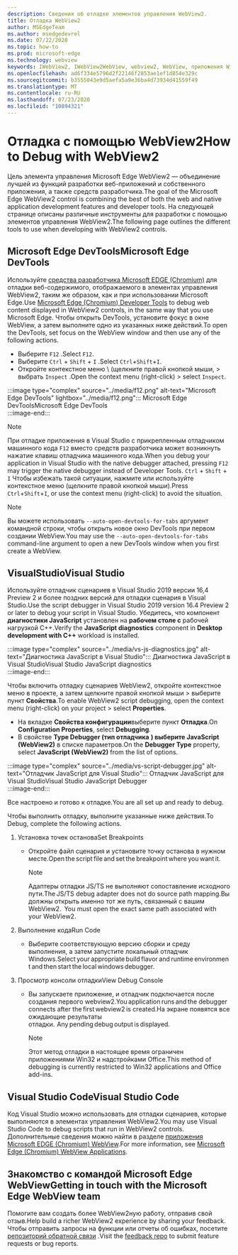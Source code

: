 ```yaml
---
description: Сведения об отладке элементов управления WebView2.
title: Отладка WebView2
author: MSEdgeTeam
ms.author: msedgedevrel
ms.date: 07/22/2020
ms.topic: how-to
ms.prod: microsoft-edge
ms.technology: webview
keywords: IWebView2, IWebView2WebView, webview2, WebView, приложения Win32, Win32, EDGE, ICoreWebView2, ICoreWebView2Host, элемент управления "веб-браузер", HTML Edge
ms.openlocfilehash: ad6f334e5796d2f22146f2853ae1ef1d854e329c
ms.sourcegitcommit: b3555043e9d5aefa5a9e36ba4d73934d41559f49
ms.translationtype: MT
ms.contentlocale: ru-RU
ms.lasthandoff: 07/23/2020
ms.locfileid: "10894321"
---
```

# <span data-ttu-id="d466d-104">Отладка с помощью WebView2</span><span class="sxs-lookup"><span data-stu-id="d466d-104">How to Debug with WebView2</span></span>  

<span data-ttu-id="d466d-105">Цель элемента управления Microsoft Edge WebView2 — объединение лучшей из функций разработки веб-приложений и собственного приложения, а также средств разработчика.</span><span class="sxs-lookup"><span data-stu-id="d466d-105">The goal of the Microsoft Edge WebView2 control is combining the best of both the web and native application development features and developer tools.</span></span>  <span data-ttu-id="d466d-106">На следующей странице описаны различные инструменты для разработки с помощью элементов управления WebView2.</span><span class="sxs-lookup"><span data-stu-id="d466d-106">The following page outlines the different tools to use when developing with WebView2 controls.</span></span>  

## <span data-ttu-id="d466d-107">Microsoft Edge DevTools</span><span class="sxs-lookup"><span data-stu-id="d466d-107">Microsoft Edge DevTools</span></span>  

<span data-ttu-id="d466d-108">Используйте [средства разработчика Microsoft EDGE (Chromium)][DevtoolsGuideChromiumMain] для отладки веб-содержимого, отображаемого в элементах управления WebView2, таким же образом, как и при использовании Microsoft Edge.</span><span class="sxs-lookup"><span data-stu-id="d466d-108">Use [Microsoft Edge (Chromium) Developer Tools][DevtoolsGuideChromiumMain] to debug web content displayed in WebView2 controls, in the same way that you use Microsoft Edge.</span></span>  <span data-ttu-id="d466d-109">Чтобы открыть DevTools, установите фокус в окне WebView, а затем выполните одно из указанных ниже действий.</span><span class="sxs-lookup"><span data-stu-id="d466d-109">To open the DevTools, set focus on the WebView window and then use any of the following actions.</span></span>  
*   <span data-ttu-id="d466d-110">Выберите `F12` .</span><span class="sxs-lookup"><span data-stu-id="d466d-110">Select `F12`.</span></span>  
*   <span data-ttu-id="d466d-111">Выберите `Ctrl` + `Shift` + `I` .</span><span class="sxs-lookup"><span data-stu-id="d466d-111">Select `Ctrl`+`Shift`+`I`.</span></span>  
*   <span data-ttu-id="d466d-112">Откройте контекстное меню \ (щелкните правой кнопкой мыши, > выбрать `Inspect` .</span><span class="sxs-lookup"><span data-stu-id="d466d-112">Open the context menu \(right-click\) > select `Inspect`.</span></span>  

:::image type="complex" source="../media/f12.png" alt-text="Microsoft Edge DevTools" lightbox="../media/f12.png":::
   <span data-ttu-id="d466d-114">Microsoft Edge DevTools</span><span class="sxs-lookup"><span data-stu-id="d466d-114">Microsoft Edge DevTools</span></span>  
:::image-end:::  

> [!NOTE]
> <span data-ttu-id="d466d-115">При отладке приложения в Visual Studio с прикрепленным отладчиком машинного кода `F12` вместо средств разработчика может возникнуть нажатие клавиш отладчика машинного кода.</span><span class="sxs-lookup"><span data-stu-id="d466d-115">When you debug your application in Visual Studio with the native debugger attached, pressing `F12` may trigger the native debugger instead of Developer Tools.</span></span>  <span data-ttu-id="d466d-116">`Ctrl` + `Shift` + `I` Чтобы избежать такой ситуации, нажмите или используйте контекстное меню (щелкните правой кнопкой мыши).</span><span class="sxs-lookup"><span data-stu-id="d466d-116">Press `Ctrl`+`Shift`+`I`, or use the context menu \(right-click\) to avoid the situation.</span></span>  

> [!NOTE]
> <span data-ttu-id="d466d-117">Вы можете использовать `--auto-open-devtools-for-tabs` аргумент командной строки, чтобы открыть новое окно DevTools при первом создании WebView.</span><span class="sxs-lookup"><span data-stu-id="d466d-117">You may use the `--auto-open-devtools-for-tabs` command-line argument to open a new DevTools window when you first create a WebView.</span></span>  <!--See `CreateCoreWebView2Controller` documentation for how to provide additional command-line arguments to the browser process.  See `LoaderOverride` registry key to examine different builds of WebView2 without modifying your application in the `CreateCoreWebView2Controller` documentation.  -->  

## <span data-ttu-id="d466d-118">VisualStudio</span><span class="sxs-lookup"><span data-stu-id="d466d-118">Visual Studio</span></span>  

<span data-ttu-id="d466d-119">Используйте отладчик сценариев в Visual Studio 2019 версии 16,4 Preview 2 и более поздних версий для отладки сценария в Visual Studio.</span><span class="sxs-lookup"><span data-stu-id="d466d-119">Use the script debugger in Visual Studio 2019 version 16.4 Preview 2 or later to debug your script in Visual Studio.</span></span>  <span data-ttu-id="d466d-120">Убедитесь, что компонент **диагностики JavaScript** установлен на **рабочем столе с** рабочей нагрузкой C++.</span><span class="sxs-lookup"><span data-stu-id="d466d-120">Verify the **JavaScript diagnostics** component in **Desktop development with C++** workload is installed.</span></span>  

:::image type="complex" source="../media/vs-js-diagnostics.jpg" alt-text="Диагностика JavaScript в Visual Studio":::
   <span data-ttu-id="d466d-122">Диагностика JavaScript в Visual Studio</span><span class="sxs-lookup"><span data-stu-id="d466d-122">Visual Studio JavaScript diagnostics</span></span>  
:::image-end:::  

<!--todo: Please update the image to use a red rectangle to outline the portion of the screen to highlight  -->  

<span data-ttu-id="d466d-123">Чтобы включить отладку сценариев WebView2, откройте контекстное меню в проекте, а затем щелкните правой кнопкой мыши > выберите пункт **Свойства**.</span><span class="sxs-lookup"><span data-stu-id="d466d-123">To enable WebView2 script debugging, open the context menu \(right-click\) on your project > select **Properties**.</span></span>  

*   <span data-ttu-id="d466d-124">На вкладке **Свойства конфигурации**выберите пункт **Отладка**.</span><span class="sxs-lookup"><span data-stu-id="d466d-124">On **Configuration Properties**, select **Debugging**.</span></span>  
*   <span data-ttu-id="d466d-125">В свойстве **Type Debugger (тип отладчика** **) выберите JavaScript (WebView2)** в списке параметров.</span><span class="sxs-lookup"><span data-stu-id="d466d-125">On the **Debugger Type** property, select **JavaScript (WebView2)** from the list of options.</span></span> 

:::image type="complex" source="../media/vs-script-debugger.jpg" alt-text="Отладчик JavaScript для Visual Studio":::
   <span data-ttu-id="d466d-127">Отладчик JavaScript для Visual Studio</span><span class="sxs-lookup"><span data-stu-id="d466d-127">Visual Studio JavaScript Debugger</span></span>  
:::image-end:::  

<!--todo: Please update the image to use a red rectangle to outline the portion of the screen to highlight  -->  

<span data-ttu-id="d466d-128">Все настроено и готово к отладке.</span><span class="sxs-lookup"><span data-stu-id="d466d-128">You are all set up and ready to debug.</span></span>  

<span data-ttu-id="d466d-129">Чтобы выполнить отладку, выполните указанные ниже действия.</span><span class="sxs-lookup"><span data-stu-id="d466d-129">To Debug, complete the following actions.</span></span>  

1.  <span data-ttu-id="d466d-130">Установка точек останова</span><span class="sxs-lookup"><span data-stu-id="d466d-130">Set Breakpoints</span></span>  
    *   <span data-ttu-id="d466d-131">Откройте файл сценария и установите точку останова в нужном месте.</span><span class="sxs-lookup"><span data-stu-id="d466d-131">Open the script file and set the breakpoint where you want it.</span></span>  
        
        > [!NOTE]
        > <span data-ttu-id="d466d-132">Адаптеры отладки JS/TS не выполняют сопоставление исходного пути.</span><span class="sxs-lookup"><span data-stu-id="d466d-132">The JS/TS debug adapter does not do source path mapping.</span></span><span data-ttu-id="d466d-133">Вы должны открыть именно тот же путь, связанный с вашим WebView2.</span><span class="sxs-lookup"><span data-stu-id="d466d-133">  You must open the exact same path associated with your WebView2.</span></span>  
        
1.  <span data-ttu-id="d466d-134">Выполнение кода</span><span class="sxs-lookup"><span data-stu-id="d466d-134">Run Code</span></span>  
    *   <span data-ttu-id="d466d-135">Выберите соответствующую версию сборки и среду выполнения, а затем запустите локальный отладчик Windows.</span><span class="sxs-lookup"><span data-stu-id="d466d-135">Select your appropriate build flavor and runtime environment and then start the local windows debugger.</span></span>  
1.  <span data-ttu-id="d466d-136">Просмотр консоли отладки</span><span class="sxs-lookup"><span data-stu-id="d466d-136">View Debug Console</span></span>  
    *   <span data-ttu-id="d466d-137">Вы запускаете приложение, и отладчик подключается после создания первого webview2.</span><span class="sxs-lookup"><span data-stu-id="d466d-137">You application runs and the debugger connects after the first webview2 is created.</span></span><span data-ttu-id="d466d-138">На экране появятся все ожидающие результаты отладки.</span><span class="sxs-lookup"><span data-stu-id="d466d-138">  Any pending debug output is displayed.</span></span>  
        
        > [!NOTE]
        > <span data-ttu-id="d466d-139">Этот метод отладки в настоящее время ограничен приложениями Win32 и надстройками Office.</span><span class="sxs-lookup"><span data-stu-id="d466d-139">This method of debugging is currently restricted to Win32 applications and Office add-ins.</span></span>  
        
## <span data-ttu-id="d466d-140">Visual Studio Code</span><span class="sxs-lookup"><span data-stu-id="d466d-140">Visual Studio Code</span></span>  

<span data-ttu-id="d466d-141">Код Visual Studio можно использовать для отладки сценариев, которые выполняются в элементах управления WebView2.</span><span class="sxs-lookup"><span data-stu-id="d466d-141">You may use Visual Studio Code to debug scripts that run in WebView2 controls.</span></span>  <span data-ttu-id="d466d-142">Дополнительные сведения можно найти в разделе [приложения Microsoft EDGE (Chromium) WebView][GithubMicrosoftVscodeEdgeDebug2ReadmeChromiumWebviewApplications].</span><span class="sxs-lookup"><span data-stu-id="d466d-142">For more information, see [Microsoft Edge (Chromium) WebView Applications][GithubMicrosoftVscodeEdgeDebug2ReadmeChromiumWebviewApplications].</span></span>  

<!--todo:  add See also heading  -->  

## <span data-ttu-id="d466d-143">Знакомство с командой Microsoft Edge WebView</span><span class="sxs-lookup"><span data-stu-id="d466d-143">Getting in touch with the Microsoft Edge WebView team</span></span>  

<span data-ttu-id="d466d-144">Помогите вам создать более WebView2ную работу, отправив свой отзыв.</span><span class="sxs-lookup"><span data-stu-id="d466d-144">Help build a richer WebView2 experience by sharing your feedback.</span></span>  <span data-ttu-id="d466d-145">Чтобы отправить запросы на функции или отчеты об ошибках, посетите [репозиторий обратной связи][GithubMicrosoftedgeWebviewfeedbackMain] .</span><span class="sxs-lookup"><span data-stu-id="d466d-145">Visit the [feedback repo][GithubMicrosoftedgeWebviewfeedbackMain] to submit feature requests or bug reports.</span></span>  

<!--## Debugging  

Open DevTools with the normal shortcuts: `F12` or `Ctrl+Shift+I`. You can use the `--auto-open-devtools-for-tabs` command argument switch to have the DevTools window open immediately when first creating a WebView. See CreateCoreWebView2Controller documentation for how to provide additional command line arguments to the browser process. Check out the LoaderOverride registry key for trying out different builds of WebView2 without modifying your application in the CreateCoreWebView2Controller documentation.  -->  

<!-- links -->  

[DevtoolsGuideChromiumMain]: ../../devtools-guide-chromium.md "Инструменты разработчика Microsoft EDGE (Chromium)"  

[GithubMicrosoftedgeWebviewfeedbackMain]: https://github.com/MicrosoftEdge/WebViewFeedback "WebView Feedback-MicrosoftEdge/WebViewFeedback | GitHub"  

[GithubMicrosoftVscodeEdgeDebug2ReadmeChromiumWebviewApplications]: https://github.com/microsoft/vscode-edge-debug2/blob/master/README.md#microsoft-edge-chromium-webview-applications "Microsoft EDGE (Chromium) WebView Applications-VS-Debugger для Microsoft Edge-Microsoft/vscode-Edge-debug2 | GitHub"  

